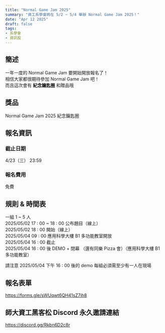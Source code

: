 ```yaml
---
title: "Normal Game Jam 2025"
summary: "資工系學會將在 5/2 ~ 5/4 舉辦 Normal Game Jam 2025！"
date: "Apr 12 2025"
draft: false
tags:
- 系學會
- 資訊股
---
```

## 簡述
一年一度的 Normal Game Jam 要開始開放報名了！\
相信大家都很期待參加 Normal Game Jam 吧！\
而且這次會有 **紀念鑰匙圈** 和贈品哦

## 獎品
Normal Game Jam 2025 紀念鑰匙圈

## 報名資訊
### 截止日期
4/23（三） 23:59
### 報名費用
免費

## 規則 & 時間表
一組 1 ~ 5 人\
2025/05/02 17 : 00 ~ 18 : 00 公布題目（線上）\
2025/05/02 18 : 00 開始（線上）\
2025/05/04 09 : 00 應用科學大樓 B1 多功能教室開放\
2025/05/04 16 : 00 截止\
2025/05/04 16 : 00 後 DEMO + 閉幕 （還有同樂 Pizza 會）（應用科學大樓 B1 多功能教室）

請注意 2025/05/04 下午 16 : 00 後的 demo 每組必須需至少有一人在現場

## 報名表單
https://forms.gle/sWUqwt6QH41sZ7ih8

## 師大資工黑客松 Discord 永久邀請連結
https://discord.gg/Rkbn6D2c8r 
